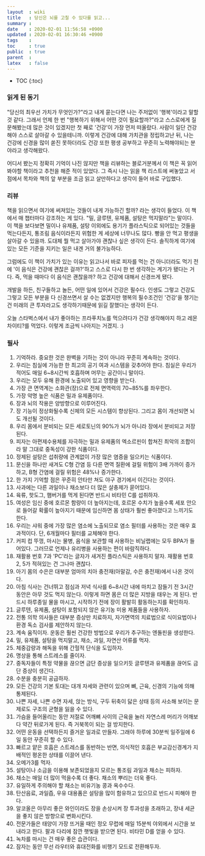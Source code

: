 ```yaml
---
layout  : wiki
title   : 당신은 뇌를 고칠 수 있다를 읽고...
summary : 
date    : 2020-02-01 11:56:58 +0900
updated : 2020-02-01 16:30:46 +0900
tags    : 
toc     : true
public  : true
parent  : 
latex   : false
---
```

* TOC
{:toc}

### 읽게 된 동기

"당신의 최우선 가치가 무엇인가?"라고 내게 묻는다면 나는 주저없이 '행복'이라고 말할 것 같다. 그래서 언제 한 번 "행복하기 위해서 어떤 것이 필요할까?"라고 스스로에게 질문해봤는데 많은 것이 있겠지만 첫 째로 '건강'이 가장 먼저 떠올랐다. 사람이 일단 건강해야 스스로 살아갈 수 있을테니까. 이렇게 건강에 대해 가치관을 정립하고난 뒤, 나는 건강에 신경을 많이 쏟진 못하더라도 건강 또한 평생 공부하고 꾸준히 노력해야되는 분야라고 생각해왔다.

어디서 봤는지 정확히 기억이 나진 않지만 책을 리뷰하는 블로거분께서 이 책은 꼭 읽어봐야할 책이라고 추천을 해준 적이 있었다. 그 즉시 나는 읽을 책 리스트에 써놓았고 서점에서 목차와 책의 앞 부분을 조금 읽고 살만하다고 생각이 들어 바로 구입했다.

### 리뷰

책을 읽으면서 여기에 써져있는 것들이 내게 가능하긴 할까? 라는 생각이 들었다. 이 책에서 매 챕터마다 강조하는 게 있다. "밀, 글루텐, 유제품, 설탕은 먹지말라"는 말이다. 이 책을 보다보면 밀이나 유제품, 설탕 이외에도 용기가 플라스틱으로 되어있는 것들을 먹는다든지, 통조림 음식이라든지 위험한 게 세상에 너무나도 많다. 빵을 안 먹고 평생을 살아갈 수 있을까. 도대체 뭘 먹고 살아가야 괜찮나 싶은 생각이 든다. 솔직하게 여기에 있는 모든 기준을 지키는 일은 내겐 거의 불가능하다.

그럼에도 이 책이 가치가 있는 이유는 읽고나서 바로 피자를 먹는 건 아니더라도 먹기 전에 '이 음식은 건강에 괜찮은 걸까?'하고 스스로 다시 한 번 생각하는 계기가 됐다는 거다. 즉, 먹을 때마다 이 음식은 괜찮을까? 하고 건강에 대해서 신경쓰게 됐다.

개발을 하든, 친구들하고 놀든, 어떤 일에 있어서 건강은 필수다. 인생도 그렇고 건강도 그렇고 모든 부분을 다 신경쓰면서 살 수는 없겠지만 행복의 필수조건인 '건강'을 챙기는 건 미래의 큰 투자라고도 생각하기때문에 읽길 잘했다는 생각이 든다.

오늘 스타벅스에서 내가 좋아하는 프라푸치노를 먹으려다가 건강 생각해야지 하고 레몬 차이티?를 먹었다. 이렇게 조금씩 나아지는 거겠지. :)

### 필사

1. 기억하라. 중요한 것은 완벽을 기하는 것이 아니라 꾸준히 계속하는 것이다.
2. 우리는 침실에 가능한 한 최고의 공기 여과 시스템을 갖추어야 한다. 침실은 우리가 적어도 매일 6~8시간씩 호흡하며 머무는 공간이니 말이다.
3. 우리는 모두 유해 환경에 노출되어 있고 영향을 받는다.
4. 가장 큰 면역계는 소화관(장)으로 전체 면역력의 70~85%를 좌우한다.
5. 가장 악명 높은 식품은 밀과 유제품이다.
6. 장과 뇌의 작용은 양방향으로 이루어진다.
7. 장 기능이 정상화될수록 신체의 모든 시스템이 향상된다. 그리고 몸이 개선되면 뇌도 개선될 것이다.
8. 우리 몸에서 분비되는 모든 세로토닌의 90%가 뇌가 아니라 장에서 분비되고 저장된다.
9. 피자는 아편제수용체를 자극하는 밀과 유제품의 엑소르핀이 합쳐진 최악의 조합이라 말 그대로 중독성이 강한 식품이다.
10. 정제된 설탕은 섭취량에 관계없이 가장 많은 염증을 일으키는 식품이다.
11. 문신을 하나만 새겨도 C형 간염 등 다른 면역 질환에 걸릴 위험이 3배 가까이 증가하고, B형 간염에 걸릴 위험은 48%나 증가한다.
12. 한 가지 기억할 점은 꾸준히 안타만 쳐도 야구 경기에서 이긴다는 것이다.
13. 사과에는 다른 과일이나 채소보다 더 많은 살충제가 묻어있다.
14. 육류, 핫도그, 햄버거를 먹게 된다면 반드시 비타민 C를 섭취하자.
15. 여성은 임신 중에 호르몬 함량이 더 높아지는데, 호르몬 수치가 높을수록 세포 안으로 들어갈 확률이 높아지기 때문에 임신하면 몸 상태가 훨씬 좋아졌다고 느끼기도 한다.
16. 우리는 샤워 중에 가장 많은 염소에 노출되므로 염소 필터를 사용하는 것은 매우 효과적이다. 단, 6개월마다 필터를 교체해야 한다.
17. 커피 컵 뚜껑, 마시는 물병, 음식을 보관할 때 사용하는 비닐랩에는 모두 BPA가 들어있다. 그러므로 언제나 유리병을 사용하는 편이 바람직하다.
18. 재활용 번호 7과 'PC'라는 글자가 새겨진 플라스틱은 사용하지 말자. 재활용 번호 2, 5가 적혀있는 건 그나마 괜찮다.
19. 아기 몸의 수은은 대부분 엄마의 치아 충전재(아말감, 수은 충전재)에서 나온 것이다.
20. 아침 식사는 건너뛰고 점심과 저녁 식사를 6~8시간 내에 마치고 잠들기 전 3시간 동안은 아무 것도 먹지 않는다. 이렇게 하면 몸은 더 많은 지방을 태우는 게 된다. 반드시 하루종일 물을 마시고, 시작하기 전에 장이 활발히 활동하는지를 확인하자.
21. 글루텐, 유제품, 설탕이 포함되지 않은 유기농 미용 제품들을 사용하자.
22. 전통 의학 의사들은 대부분 증상만 치료하지, 자가면역의 치료법으로 식이요법이나 환경 독소 검사를 제안하지 않는다.
23. 계속 움직이자. 운동은 훨씬 건강한 방법으로 우리가 추구하는 엔돌핀을 생성한다.
24. 밀, 유제품, 설탕을 먹지말고, 채소, 과일, 자연산 어류를 먹자.
25. 체중감량과 해독을 위해 간헐적 단식을 도입하자.
26. 명상을 통해 스트레스를 줄이자.
27. 중독자들이 특정 약물을 끊으면 금단 증상을 일으키듯 글루텐과 유제품을 끊어도 금단 증상이 생긴다.
28. 수분을 충분히 공급하자.
29. 모든 건강의 기본 토대는 대개 자세와 관련이 있으며 뼈, 근육, 신경의 기능에 의해 통제된다.
30. 나쁜 자세, 나쁜 수면 자세, 앉는 방식, 구두 뒤축이 닳은 상태 등의 사소해 보이는 문제로도 구조의 균형을 잃을 수 있다.
31. 가슴을 들어올리는 동안 저절로 어깨뼈 사이의 근육을 눌러 자연스레 머리가 어깨보다 약간 뒤로가게 된다. 즉 거북목이 되는 걸 방지한다.
32. 어떤 운동을 선택하든지 즐거운 일과로 만들자. 그래야 하루에 30분씩 일주일에 6일 동안 꾸준히 할 수 있다.
33. 빠르고 얕은 호흡은 스트레스를 동반하는 반면, 의식적인 호흡은 부교감신경계가 지배적인 평온한 상태를 이끌어 낸다.
34. 오메가3를 먹자.
35. 설탕이나 소금을 이용해 보존되었을지 모르는 통조림 과일과 채소는 피하자.
36. 채소는 매일 더 많이 먹을수록 더 좋다. 채소의 뿌리는 더욱 좋다.
37. 유일하게 주의해야 할 채소는 비유기농 콩과 옥수수다.
38. 탄산음료, 과일즙, 우유 대용품은 설탕을 많이 함유하고 있으므로 반드시 피해야 한다.
39. 알코올은 아무리 좋은 와인이라도 장을 손상시켜 장 투과성을 초래하고, 장내 세균을 좋지 않은 방향으로 변화시킨다.
40. 전문가들은 태양이 가장 뜨거울 때인 정오 무렵에 매일 15분씩 야외에서 시간을 보내라고 한다. 팔과 다리에 잠깐 햇빛을 받으면 된다. 비타민 D를 얻을 수 있다.
41. 녹차를 마시는 건 매우 좋은 습관이다.
42. 잠자는 동안 무선 라우터와 휴대전화를 비행기 모드로 전환해두자.

